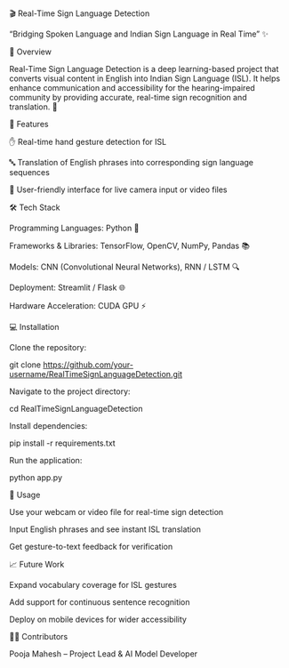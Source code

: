 🎬 Real-Time Sign Language Detection

“Bridging Spoken Language and Indian Sign Language in Real Time” ✨

📝 Overview

Real-Time Sign Language Detection is a deep learning-based project that converts visual content in English into Indian Sign Language (ISL).
It helps enhance communication and accessibility for the hearing-impaired community by providing accurate, real-time sign recognition and translation. 🤝

🚀 Features

✋ Real-time hand gesture detection for ISL

🔤 Translation of English phrases into corresponding sign language sequences

🎥 User-friendly interface for live camera input or video files

🛠 Tech Stack

Programming Languages: Python 🐍

Frameworks & Libraries: TensorFlow, OpenCV, NumPy, Pandas 📚

Models: CNN (Convolutional Neural Networks), RNN / LSTM 🔍

Deployment: Streamlit / Flask 🌐

Hardware Acceleration: CUDA GPU ⚡

💻 Installation

Clone the repository:

git clone https://github.com/your-username/RealTimeSignLanguageDetection.git


Navigate to the project directory:

cd RealTimeSignLanguageDetection


Install dependencies:

pip install -r requirements.txt


Run the application:

python app.py

🎯 Usage

Use your webcam or video file for real-time sign detection

Input English phrases and see instant ISL translation

Get gesture-to-text feedback for verification

📈 Future Work

Expand vocabulary coverage for ISL gestures

Add support for continuous sentence recognition

Deploy on mobile devices for wider accessibility

👩‍💻 Contributors

Pooja Mahesh – Project Lead & AI Model Developer
